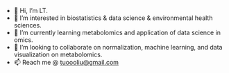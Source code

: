 - 👋 Hi, I’m LT.
- 👀 I’m interested in biostatistics & data science & environmental health sciences.
- 🌱 I’m currently learning metabolomics and application of data science in omics.
- 💞️ I’m looking to collaborate on normalization, machine learning, and data visualization on metabolomics.
- 📫 Reach me @ tuoooliu@gmail.com

<!---
TuoooLiu666/TuoooLiu666 is a ✨ special ✨ repository because its `README.md` (this file) appears on your GitHub profile.
You can click the Preview link to take a look at your changes.
--->
